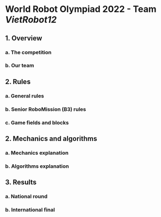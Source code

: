 <h1>World Robot Olympiad 2022 - Team <i>VietRobot12</i></h1>
<h2>1. Overview</h2>
<h3>  a. The competition </h3>
<h3>  b. Our team </h3>
<h2>2. Rules</h2>
<h3>  a. General rules</h3>
<h3>  b. Senior RoboMission (B3) rules</h3>
<h3>  c. Game fields and blocks</h3>
<h2>2. Mechanics and algorithms</h2>
<h3>  a. Mechanics explanation </h3>
<h3>  b. Algorithms explanation </h3>
<h2>3. Results</h2>
<h3>  a. National round</h3>
<h3>  b. International final</h3>
